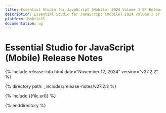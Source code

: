 ```yaml
---
title: Essential Studio for JavaScript (Mobile) 2024 Volume 3 SP Release Release Notes  
description: Essential Studio for JavaScript (Mobile) 2024 Volume 3 SP Release Release Notes  
platform: MobileJS
documentation: ug
---
```


# Essential Studio for JavaScript (Mobile)  Release Notes  

{% include release-info.html date="November 12, 2024"  version="v27.2.2" %} 

{% directory path: _includes/release-notes/v27.2.2 %}

{% include {{file.url}} %}

{% enddirectory %}
